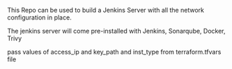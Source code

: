 This Repo can be used to build a Jenkins Server with all the network configuration in place.

The jenkins server will come pre-installed with Jenkins, Sonarqube, Docker, Trivy

pass values of access_ip and key_path and inst_type from terraform.tfvars file
